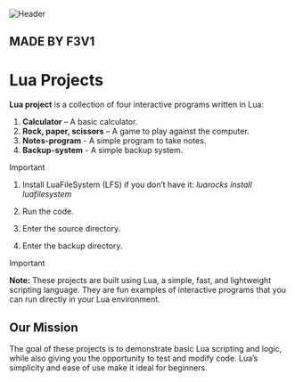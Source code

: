 ![Header](https://images.pexels.com/photos/6985001/pexels-photo-6985001.jpeg?auto=compress&cs=tinysrgb&w=1260&h=750&dpr=1)

## MADE BY F3V1 ##

# Lua Projects

**Lua project** is a collection of four interactive programs written in Lua:  
1. **Calculator** – A basic calculator.
2. **Rock, paper, scissors** – A game to play against the computer.
3. **Notes-program** - A simple program to take notes.
4. **Backup-system** - A simple backup system.
   
> [!Important]
> 1. Install LuaFileSystem (LFS) if you don’t have it: *luarocks install luafilesystem*
> 
> 2. Run the code.
> 
> 3. Enter the source directory.
> 
> 4. Enter the backup directory.

> [!IMPORTANT]
> **Note:** These projects are built using Lua, a simple, fast, and lightweight scripting language. They are fun examples of interactive programs that you can run directly in your Lua environment.

## Our Mission
The goal of these projects is to demonstrate basic Lua scripting and logic, while also giving you the opportunity to test and modify code. Lua’s simplicity and ease of use make it ideal for beginners.
